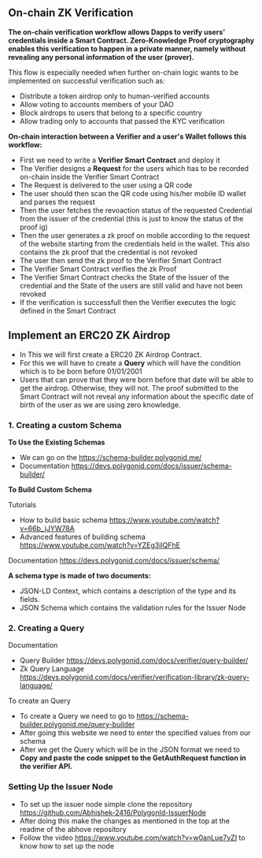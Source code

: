 ## On-chain ZK Verification

**The on-chain verification workflow allows Dapps to verify users' credentials inside a Smart Contract. Zero-Knowledge Proof cryptography enables this verification to happen in a private manner, namely without revealing any personal information of the user (prover).**

This flow is especially needed when further on-chain logic wants to be implemented on successful verification such as:

- Distribute a token airdrop only to human-verified accounts
- Allow voting to accounts members of your DAO
- Block airdrops to users that belong to a specific country
- Allow trading only to accounts that passed the KYC verification

**On-chain interaction between a Verifier and a user's Wallet follows this workflow:**

- First we need to write a **Verifier Smart Contract** and deploy it 
- The Verifier designs a **Request** for the users which has to be recorded on-chain inside the Verifier Smart Contract
- The Request is delivered to the user using a QR code 
- The user should then scan the QR code using his/her mobile ID wallet and parses the request
- Then the user fetches the revoaction status of the requested Credential from the issuer of the credential (this is just to know the status of the proof ig)
- Then the user generates a zk proof on mobile according to the request of the website starting from the credentials held in the wallet. This also contains the zk proof that the credential is not revoked
- The user then send the zk proof to the Verifier Smart Contract
- The Verifier Smart Contract verifies the zk Proof
- The Verifier Smart Contract checks the State of the Issuer of the credential and the State of the users are still valid and have not been revoked
- If the verification is successfull then the Verifier executes the logic defined in the Smart Contract

## Implement an ERC20 ZK Airdrop

- In This we will first create a ERC20 ZK Airdrop Contract.
- For this we will have to create a **Query** which will have the condition which is to be born before 01/01/2001
- Users that can prove that they were born before that date will be able to get the airdrop. Otherwise, they will not. The proof submitted to the Smart Contract will not reveal any information about the specific date of birth of the user as we are using zero knowledge.   

### 1. Creating a custom Schema

**To Use the Existing Schemas**
- We can go on the https://schema-builder.polygonid.me/ 
- Documentation https://devs.polygonid.com/docs/issuer/schema-builder/

**To Build Custom Schema**

Tutorials
- How to build basic schema https://www.youtube.com/watch?v=66b_jJYW78A
- Advanced features of building schema https://www.youtube.com/watch?v=YZEg3iIQFhE

Documentation https://devs.polygonid.com/docs/issuer/schema/

**A schema type is made of two documents:**

- JSON-LD Context, which contains a description of the type and its fields. 
- JSON Schema which contains the validation rules for the Issuer Node

### 2. Creating a Query 

Documentation
- Query Builder https://devs.polygonid.com/docs/verifier/query-builder/
- Zk Query Language https://devs.polygonid.com/docs/verifier/verification-library/zk-query-language/  
  
To create an Query

- To create a Query we need to go to https://schema-builder.polygonid.me/query-builder 
- After going this website we need to enter the specified values from our schema 
- After we get the Query which will be in the JSON format we need to **Copy and paste the code snippet to the GetAuthRequest function in the verifier API.**

### Setting Up the Issuer Node

- To set up the issuer node simple clone the repository https://github.com/Abhishek-2416/PolygonId-IssuerNode
- After doing this make the changes as mentioned in the top at the readme of the abhove repository
- Follow the video https://www.youtube.com/watch?v=w0anLue7yZI to know how to set up the node 




